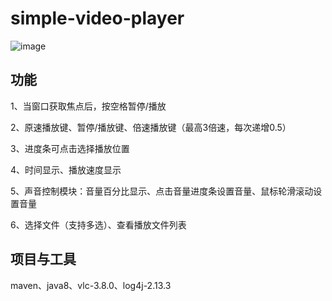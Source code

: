 # simple-video-player

![image](https://user-images.githubusercontent.com/41880446/121799182-33527980-cc5d-11eb-8040-3d36ea6b1445.png)

## 功能
1、当窗口获取焦点后，按空格暂停/播放

2、原速播放键、暂停/播放键、倍速播放键（最高3倍速，每次递增0.5）

3、进度条可点击选择播放位置

4、时间显示、播放速度显示

5、声音控制模块：音量百分比显示、点击音量进度条设置音量、鼠标轮滑滚动设置音量

6、选择文件（支持多选）、查看播放文件列表

## 项目与工具
maven、java8、vlc-3.8.0、log4j-2.13.3

